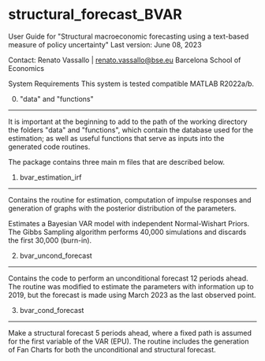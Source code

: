 # structural_forecast_BVAR
User Guide for "Structural macroeconomic forecasting using a text-based measure of policy uncertainty"
Last version: June 08, 2023

Contact: 
Renato Vassallo | renato.vassallo@bse.eu
Barcelona School of Economics

System Requirements 
This system is tested compatible MATLAB R2022a/b. 

0. "data" and "functions"
--------------------------

It is important at the beginning to add to the path of the working directory the folders "data" and "functions", which contain the database used for the estimation; as well as useful functions that serve as inputs into the generated code routines.


The package contains three main m files that are described below. 

1. bvar_estimation_irf
-----------------------

Contains the routine for estimation, computation of impulse responses and generation of graphs with the posterior distribution of the parameters.

Estimates a Bayesian VAR model with independent Normal-Wishart Priors. The Gibbs Sampling algorithm performs 40,000 simulations and discards the first 30,000 (burn-in).


2. bvar_uncond_forecast
-----------------------

Contains the code to perform an unconditional forecast 12 periods ahead. The routine was modified to estimate the parameters with information up to 2019, but the forecast is made using March 2023 as the last observed point.


3. bvar_cond_forecast
-----------------------

Make a structural forecast 5 periods ahead, where a fixed path is assumed for the first variable of the VAR (EPU). The routine includes the generation of Fan Charts for both the unconditional and structural forecast.
